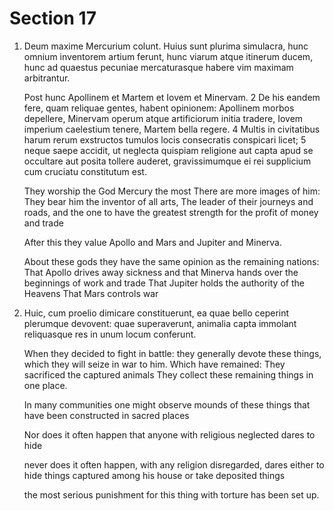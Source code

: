 # Section 17

1. Deum maxime Mercurium colunt. Huius sunt plurima simulacra, hunc omnium
   inventorem artium ferunt, hunc viarum atque itinerum ducem, hunc ad quaestus
   pecuniae mercaturasque habere vim maximam arbitrantur.

   Post hunc Apollinem et Martem et Iovem et Minervam. 2 De his eandem fere,
   quam reliquae gentes, habent opinionem: Apollinem morbos depellere, Minervam
   operum atque artificiorum initia tradere, Iovem imperium caelestium tenere,
   Martem bella regere.  4 Multis in civitatibus harum rerum exstructos tumulos
   locis consecratis conspicari licet; 5 neque saepe accidit, ut neglecta
   quispiam religione aut capta apud se occultare aut posita tollere auderet,
   gravissimumque ei rei supplicium cum cruciatu constitutum est.

   They worship the God Mercury the most There are more images of him: They bear
   him the inventor of all arts, The leader of their journeys and roads, and the
   one to have the greatest strength for the profit of money and trade

   After this they value Apollo and Mars and Jupiter and Minerva.

   About these gods they have the same opinion as the remaining nations:
   That Apollo drives away sickness
   and that Minerva hands over the beginnings of work and trade
   That Jupiter holds the authority of the Heavens 
   That Mars controls war

3. Huic, cum proelio dimicare constituerunt, ea quae bello ceperint plerumque
   devovent: quae superaverunt, animalia capta immolant reliquasque res in unum
   locum conferunt.

   When they decided to fight in battle: they generally devote these things,
   which they will seize in war to him.
   Which have remained: They sacrificed the captured animals They collect these
   remaining things in one place.

   In many communities one might observe mounds of these things that have been
   constructed in sacred places

   Nor does it often happen that anyone with religious neglected dares to hide 

   never does it often happen, with any religion disregarded, dares either to
   hide things captured among his house or take deposited things

   the most serious punishment for this thing with torture has been set up.


